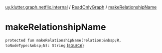 [uy.klutter.graph.netflix.internal](../index.md) / [ReadOnlyGraph](index.md) / [makeRelationshipName](.)


# makeRelationshipName

`protected fun makeRelationshipName(relation:&nbsp;R, toNodeType:&nbsp;N): String` [(source)](https://github.com/kohesive/klutter/blob/master/netflix-graph-jdk6/src/main/kotlin/uy/klutter/graph/netflix/internal/Graph.kt#L123)


